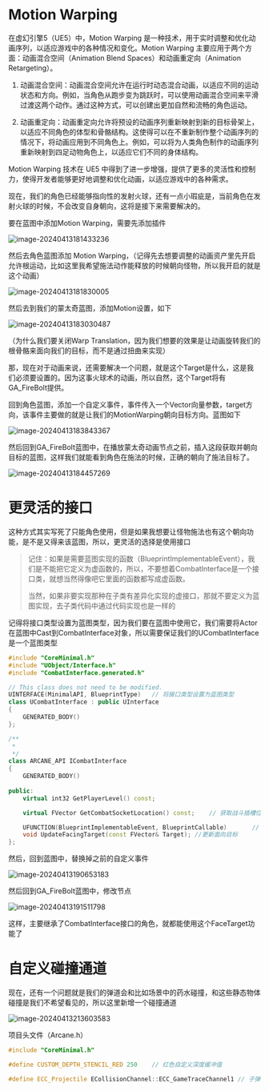 # Motion Warping

在虚幻引擎5（UE5）中，Motion Warping 是一种技术，用于实时调整和优化动画序列，以适应游戏中的各种情况和变化。Motion Warping 主要应用于两个方面：动画混合空间（Animation Blend Spaces）和动画重定向（Animation Retargeting）。

1. 动画混合空间：动画混合空间允许在运行时动态混合动画，以适应不同的运动状态和方向。例如，当角色从跑步变为跳跃时，可以使用动画混合空间来平滑过渡这两个动作。通过这种方式，可以创建出更加自然和流畅的角色运动。

2. 动画重定向：动画重定向允许将预设的动画序列重新映射到新的目标骨架上，以适应不同角色的体型和骨骼结构。这使得可以在不重新制作整个动画序列的情况下，将动画应用到不同角色上。例如，可以将为人类角色制作的动画序列重新映射到四足动物角色上，以适应它们不同的身体结构。

Motion Warping 技术在 UE5 中得到了进一步增强，提供了更多的灵活性和控制力，使得开发者能够更好地调整和优化动画，以适应游戏中的各种需求。



现在，我们的角色已经能够指向性的发射火球，还有一点小瑕疵是，当前角色在发射火球的时候，不会改变自身朝向，这将是接下来需要解决的。

要在蓝图中添加Motion Warping，需要先添加插件

![image-20240413181433236](.\image-20240413181433236.png)

然后去角色蓝图添加 Motion Warping，（记得先去想要调整的动画资产里先开启允许根运动，比如这里我希望施法动作能释放的时候朝向怪物，所以我开启的就是这个动画）

![image-20240413181830005](.\image-20240413181830005.png)

然后去到我们的蒙太奇蓝图，添加Motion设置，如下

![image-20240413183030487](.\image-20240413183030487.png)

（为什么我们要关闭Warp Translation，因为我们想要的效果是让动画旋转我们的根骨骼来面向我们的目标，而不是通过扭曲来实现）

那，现在对于动画来说，还需要解决一个问题，就是这个Target是什么，这是我们必须要设置的。因为这事火球术的动画，所以自然，这个Target将有 GA_FireBolt提供。

回到角色蓝图，添加一个自定义事件，事件传入一个Vector向量参数，target方向，该事件主要做的就是让我们的MotionWarping朝向目标方向。蓝图如下

![image-20240413183843367](.\image-20240413183843367.png)

然后回到GA_FireBolt蓝图中，在播放蒙太奇动画节点之前，插入这段获取并朝向目标的蓝图，这样我们就能看到角色在施法的时候，正确的朝向了施法目标了。

![image-20240413184457269](.\image-20240413184457269.png)

# 更灵活的接口

这种方式其实写死了只能角色使用，但是如果我想要让怪物施法也有这个朝向功能，是不是又得来该蓝图，所以，更灵活的选择是使用接口

>记住：如果是需要蓝图实现的函数（BlueprintImplementableEvent），我们是不能把它定义为虚函数的，所以，不要想着CombatInterface是一个接口类，就想当然得像吧它里面的函数都写成虚函数。
>
>当然，如果非要实现那种在子类有差异化实现的虚接口，那就不要定义为蓝图实现，去子类代码中通过代码实现也是一样的

记得将接口类型设置为蓝图类型，因为我们要在蓝图中使用它，我们需要将Actor在蓝图中Cast到CombatInterface对象，所以需要保证我们的UCombatInterface是一个蓝图类型

```c++
#include "CoreMinimal.h"
#include "UObject/Interface.h"
#include "CombatInterface.generated.h"

// This class does not need to be modified.
UINTERFACE(MinimalAPI, BlueprintType)	// 将接口类型设置为蓝图类型
class UCombatInterface : public UInterface
{
	GENERATED_BODY()
};

/**
 * 
 */
class ARCANE_API ICombatInterface
{
	GENERATED_BODY()
	
public:
	virtual int32 GetPlayerLevel() const;

	virtual FVector GetCombatSocketLocation() const;	// 获取战斗插槽位置

	UFUNCTION(BlueprintImplementableEvent, BlueprintCallable)		// 蓝图实现，同时蓝图可调用
	void UpdateFacingTarget(const FVector& Target);	//更新面向目标
};

```

然后，回到蓝图中，替换掉之前的自定义事件

![image-20240413190653183](.\image-20240413190653183.png)

然后回到GA_FireBolt蓝图中，修改节点

![image-20240413191511798](.\image-20240413191511798.png)

这样，主要继承了CombatInterface接口的角色，就都能使用这个FaceTarget功能了





# 自定义碰撞通道

现在，还有一个问题就是我们的弹道会和比如场景中的药水碰撞，和这些静态物体碰撞是我们不希望看见的，所以这里新增一个碰撞通道

![image-20240413213603583](.\image-20240413213603583.png)

项目头文件（Arcane.h）

```c++
#include "CoreMinimal.h"

#define CUSTOM_DEPTH_STENCIL_RED 250	// 红色自定义深度缓冲值

#define ECC_Projectile ECollisionChannel::ECC_GameTraceChannel1	// 子弹碰撞频道

```

